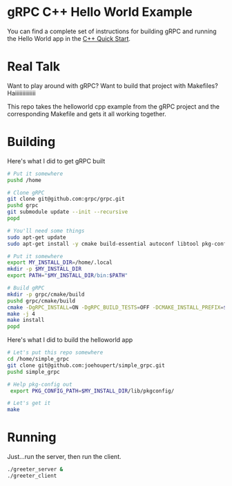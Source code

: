 # gRPC C++ Hello World Example

You can find a complete set of instructions for building gRPC and running the
Hello World app in the [C++ Quick Start][].

[C++ Quick Start]: https://grpc.io/docs/languages/cpp/quickstart

# Real Talk

Want to play around with gRPC?  Want to build that project with Makefiles?  Haiiiiiiiiiiiiii

This repo takes the helloworld cpp example from the gRPC project and the corresponding Makefile and gets it all working together.

# Building

Here's what I did to get gRPC built

```bash
# Put it somewhere
pushd /home

# Clone gRPC
git clone git@github.com:grpc/grpc.git
pushd grpc
git submodule update --init --recursive
popd

# You'll need some things
sudo apt-get update
sudo apt-get install -y cmake build-essential autoconf libtool pkg-config libssl-dev libre2-dev zlib1g-dev

# Put it somewhere
export MY_INSTALL_DIR=/home/.local
mkdir -p $MY_INSTALL_DIR
export PATH="$MY_INSTALL_DIR/bin:$PATH"

# Build gRPC
mkdir -p grpc/cmake/build
pushd grpc/cmake/build
cmake -DgRPC_INSTALL=ON -DgRPC_BUILD_TESTS=OFF -DCMAKE_INSTALL_PREFIX=$MY_INSTALL_DIR ../..
make -j 4
make install
popd
```

Here's what I did to build the helloworld app
```bash
# Let's put this repo somewhere
cd /home/simple_grpc
git clone git@github.com:joehoupert/simple_grpc.git
pushd simple_grpc

# Help pkg-config out
 export PKG_CONFIG_PATH=$MY_INSTALL_DIR/lib/pkgconfig/

# Let's get it
make
```

# Running
Just...run the server, then run the client.
```bash
./greeter_server &
./greeter_client
```

